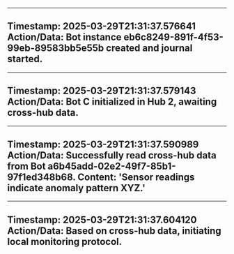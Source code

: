 
---
**Timestamp:** 2025-03-29T21:31:37.576641
**Action/Data:**
Bot instance eb6c8249-891f-4f53-99eb-89583bb5e55b created and journal started.
---

---
**Timestamp:** 2025-03-29T21:31:37.579143
**Action/Data:**
Bot C initialized in Hub 2, awaiting cross-hub data.
---

---
**Timestamp:** 2025-03-29T21:31:37.590989
**Action/Data:**
Successfully read cross-hub data from Bot a6b45add-02e2-49f7-85b1-97f1ed348b68. Content: 'Sensor readings indicate anomaly pattern XYZ.'
---

---
**Timestamp:** 2025-03-29T21:31:37.604120
**Action/Data:**
Based on cross-hub data, initiating local monitoring protocol.
---
